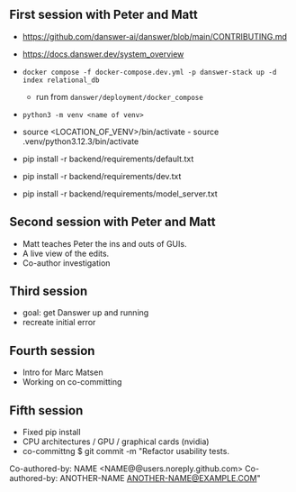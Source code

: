 ## First session with Peter and Matt
 - https://github.com/danswer-ai/danswer/blob/main/CONTRIBUTING.md
 - https://docs.danswer.dev/system_overview
 - `docker compose -f docker-compose.dev.yml -p danswer-stack up -d index relational_db`
    - run from `danswer/deployment/docker_compose`

 - `python3 -m venv <name of venv>`

 - source <LOCATION_OF_VENV>/bin/activate
        - source .venv/python3.12.3/bin/activate

 - pip install -r backend/requirements/default.txt
 - pip install -r backend/requirements/dev.txt
 - pip install -r backend/requirements/model_server.txt

## Second session with Peter and Matt
- Matt teaches Peter the ins and outs of GUIs.
- A live view of the edits.
- Co-author investigation

## Third session
 - goal: get Danswer up and running
 - recreate initial error

## Fourth session 
 - Intro for Marc Matsen
 - Working on co-committing
 
## Fifth session
 - Fixed pip install
 - CPU architectures / GPU / graphical cards (nvidia)
 - co-committng
 $ git commit -m "Refactor usability tests.
>
>
Co-authored-by: NAME <NAME@@users.noreply.github.com>
Co-authored-by: ANOTHER-NAME <ANOTHER-NAME@EXAMPLE.COM>"


